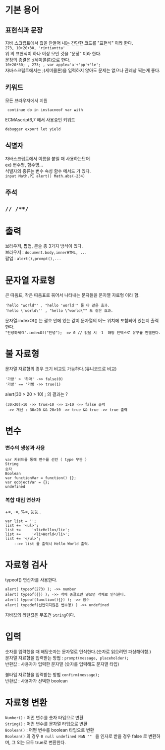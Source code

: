 # 기본 용어

## 표현식과 문장
자바 스크립트에서 값을 만들어 내는 간단한 코드를 "표현식" 이라 한다.  
```273, 10+20+30, 'rintiantta'  ```  
위 의 표현식이 하나 이상 모인 것을 "문장" 이라 한다.  
문장의 종결은 ;(세미콜론)으로 한다.  
```10+20*30; , 273; , var apple='a'+'pp'+'le';  ```  
자바스크립트에서는 ;(세미콜론)을 입력하지 않아도 문제는 없으나 관례상 찍는게 좋다.  

## 키워드
모든 브라우저에서 지원
```
 continue do in instacneof var with
```  
ECMAscript6,7 에서 사용중인 키워드
```
debugger export let yield 
```  

## 식별자
자바스크립트에서 이름을 붙일 때 사용하는단어  
 ex) 변수명, 함수명...  
식별자의 종류는 변수 속성 함수 메서드 가 있다.  
```input Math.PI alert() Math.abs(-234)```  

## 주석

``` // /**/ ```
----

# 출력
브라우저, 팝업, 콘솔 총 3가지 방식이 있다.  
브라우저 : ```document.body,innerHTML, ...  ```  
팝업 : ```alert(),prompt(),...```   

# 문자열 자료형
큰 따옴표, 작은 따옴표로 묶어서 나타내는 문자들을 문자열 자료형 이라 함.  
``` 
'hello "world"' , "hello 'world'" 둘 다 같은 효과.  
'hello \'world\'' , "hello \"world\"" 도 같은 효과.  
```  

문자열.indexOf() 는 괄호 안에 있는 값이 문자열의 어느 위치에 포함되어 있는지 출력한다.  
```"안녕하세요".indexOf("안녕");  => 0 // 없을 시 -1  해당 인덱스로 유무를 판별한다. ```

# 불 자료형
문자열 자료형의 경우 크기 비교도 가능하다.(유니코드로 비교)  
```
'가방' > '하마' ->> false(0)   
'가방' == '가방 ->> true(1)  
```  

alert(30 > 20 > 10) ; 의 결과는 ?  

```
(30>20)>10 ->> true>10 ->> 1>10 ->> false 출력  
 ->> 개선 : 30>20 && 20>10 ->> true && true ->> true 출력
```  

# 변수

### 변수의 생성과 사용

```
var 키워드를 통해 변수를 선언 ( type 무관 )
String
숫자
Boolean
var functionVar = function() {};
var oobjectVar = {};
undefined 
```

### 복합 대입 연산자
+=, -=, %=, 등등..  
```
var list = '';
list += '<ul>';
list += 	'<li>Hello</li>';
list += 	'<li>World</li>';
list += '</ul>';
	-->> list 를 출력시 Hello World 출력.
```

# 자료형 검사

typeof() 연산자를 사용한다.  
```
alert( typeof(273) ); ->> number
alert( typeof({}) ); ->> 객체 중괄호만 넣으면 객체로 인식한다. 
alert( typeof(function(){}) ); ->> 함수
alert( typedef(선언되지않은 변수명) ) ->> undefined 
```
자바값의 리턴값은 무조건 ```String```이다. 

# 입력
숫자를 입력했을 때 해당숫자는 문자열로 인식한다.(숫자로 읽으려면 파싱해야함.)  
문자열 자료형을 입력받는 방법 :
``` prompt(message, placeholder);  ```  
반환값 : 사용자가 입력한 문자열 (숫자를 입력해도 문자열 타입)  

불타입 자료형을 입력받는 방법 
```confirm(message);```  
반환값 : 사용자가 선택한 boolean  

# 자료형 변환

```Number()``` : 어떤 변수를 숫자 타입으로 변환  
```String()``` : 어떤 변수를 문자열 타입으로 변환  
```Boolean()``` : 어떤 변수를 boolean 타입으로 변환   
```Boolean()``` 의 경우 ```0 null undefined NaN "" ``` 을 인자로 받을 경우 false 로 변환하며, 그 외는 모두 true로 변환한다.  

